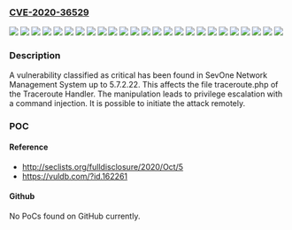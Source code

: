 ### [CVE-2020-36529](https://cve.mitre.org/cgi-bin/cvename.cgi?name=CVE-2020-36529)
![](https://img.shields.io/static/v1?label=Product&message=Network%20Management%20System&color=blue)
![](https://img.shields.io/static/v1?label=Version&message=5.7.2.0%20&color=brightgreen)
![](https://img.shields.io/static/v1?label=Version&message=5.7.2.1%20&color=brightgreen)
![](https://img.shields.io/static/v1?label=Version&message=5.7.2.10%20&color=brightgreen)
![](https://img.shields.io/static/v1?label=Version&message=5.7.2.11%20&color=brightgreen)
![](https://img.shields.io/static/v1?label=Version&message=5.7.2.12%20&color=brightgreen)
![](https://img.shields.io/static/v1?label=Version&message=5.7.2.13%20&color=brightgreen)
![](https://img.shields.io/static/v1?label=Version&message=5.7.2.14%20&color=brightgreen)
![](https://img.shields.io/static/v1?label=Version&message=5.7.2.15%20&color=brightgreen)
![](https://img.shields.io/static/v1?label=Version&message=5.7.2.16%20&color=brightgreen)
![](https://img.shields.io/static/v1?label=Version&message=5.7.2.17%20&color=brightgreen)
![](https://img.shields.io/static/v1?label=Version&message=5.7.2.18%20&color=brightgreen)
![](https://img.shields.io/static/v1?label=Version&message=5.7.2.19%20&color=brightgreen)
![](https://img.shields.io/static/v1?label=Version&message=5.7.2.2%20&color=brightgreen)
![](https://img.shields.io/static/v1?label=Version&message=5.7.2.20%20&color=brightgreen)
![](https://img.shields.io/static/v1?label=Version&message=5.7.2.21%20&color=brightgreen)
![](https://img.shields.io/static/v1?label=Version&message=5.7.2.22%20&color=brightgreen)
![](https://img.shields.io/static/v1?label=Version&message=5.7.2.3%20&color=brightgreen)
![](https://img.shields.io/static/v1?label=Version&message=5.7.2.4%20&color=brightgreen)
![](https://img.shields.io/static/v1?label=Version&message=5.7.2.5%20&color=brightgreen)
![](https://img.shields.io/static/v1?label=Version&message=5.7.2.6%20&color=brightgreen)
![](https://img.shields.io/static/v1?label=Version&message=5.7.2.7%20&color=brightgreen)
![](https://img.shields.io/static/v1?label=Version&message=5.7.2.8%20&color=brightgreen)
![](https://img.shields.io/static/v1?label=Version&message=5.7.2.9%20&color=brightgreen)
![](https://img.shields.io/static/v1?label=Vulnerability&message=CWE-77%20Command%20Injection&color=brightgreen)

### Description

A vulnerability classified as critical has been found in SevOne Network Management System up to 5.7.2.22. This affects the file traceroute.php of the Traceroute Handler. The manipulation leads to privilege escalation with a command injection. It is possible to initiate the attack remotely.

### POC

#### Reference
- http://seclists.org/fulldisclosure/2020/Oct/5
- https://vuldb.com/?id.162261

#### Github
No PoCs found on GitHub currently.

